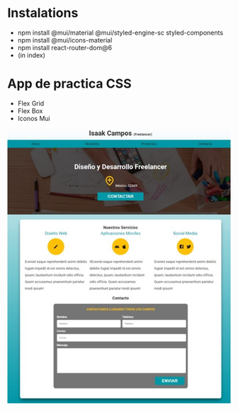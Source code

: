 
# Instalations 

- npm install @mui/material @mui/styled-engine-sc styled-components
- npm install @mui/icons-material
- npm install react-router-dom@6
- <link rel="stylesheet" href="https://fonts.googleapis.com/css?family=Roboto:300,400,500,700&display=swap" /> (in index)

# App de practica CSS

- Flex Grid
- Flex Box
- Iconos Mui

<img src="./src/img/webApp.jpg" alt="My logo"/>